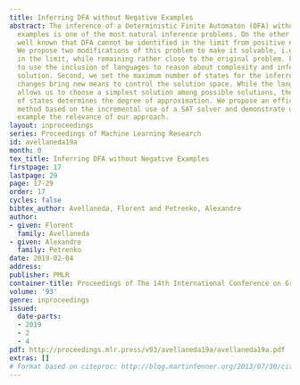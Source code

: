 ```yaml
---
title: Inferring DFA without Negative Examples
abstract: The inference of a Deterministic Finite Automaton (DFA) without negative
  examples is one of the most natural inference problems. On the other hand, it is
  well known that DFA cannot be identified in the limit from positive examples only.
  We propose two modifications of this problem to make it solvable, i.e., identifiable
  in the limit, while remaining rather close to the original problem. First, we propose
  to use the inclusion of languages to reason about complexity and infer the simplest
  solution. Second, we set the maximum number of states for the inferred DFA. These
  changes bring new means to control the solution space. While the language inclusion
  allows us to choose a simplest solution among possible solutions, the maximum number
  of states determines the degree of approximation. We propose an efficient inference
  method based on the incremental use of a SAT solver and demonstrate on a practical
  example the relevance of our approach.
layout: inproceedings
series: Proceedings of Machine Learning Research
id: avellaneda19a
month: 0
tex_title: Inferring DFA without Negative Examples
firstpage: 17
lastpage: 29
page: 17-29
order: 17
cycles: false
bibtex_author: Avellaneda, Florent and Petrenko, Alexandre
author:
- given: Florent
  family: Avellaneda
- given: Alexandre
  family: Petrenko
date: 2019-02-04
address: 
publisher: PMLR
container-title: Proceedings of The 14th International Conference on Grammatical Inference
volume: '93'
genre: inproceedings
issued:
  date-parts:
  - 2019
  - 2
  - 4
pdf: http://proceedings.mlr.press/v93/avellaneda19a/avellaneda19a.pdf
extras: []
# Format based on citeproc: http://blog.martinfenner.org/2013/07/30/citeproc-yaml-for-bibliographies/
---
```

